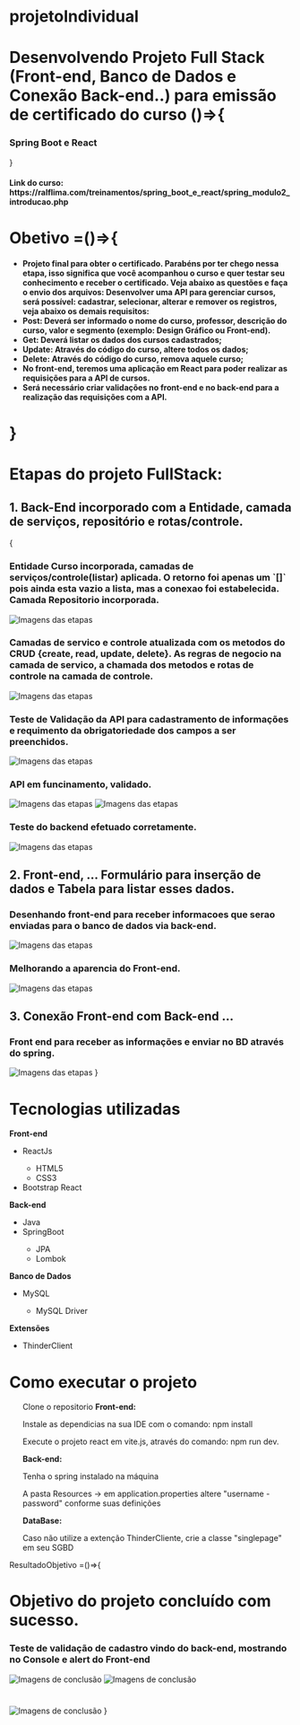 # projetoIndividual

<h1>
    Desenvolvendo Projeto Full Stack (Front-end, Banco de Dados e Conexão Back-end..) para emissão de certificado do curso ()=>{
        <h3>Spring Boot e React</h3>
    }
</h1>

<h4>Link do curso: https://ralflima.com/treinamentos/spring_boot_e_react/spring_modulo2_introducao.php</h4>

<h1>Obetivo =()=>{</h1>
<h4>
    <ul>
        <li>
            Projeto final para obter o certificado.
            Parabéns por ter chego nessa etapa, isso significa que você acompanhou o curso e quer testar seu conhecimento e receber o certificado. Veja abaixo as questões e faça o envio dos arquivos:
            Desenvolver uma API para gerenciar cursos, será possível: cadastrar, selecionar, alterar e remover os registros, veja abaixo os demais requisitos:
        </li>
        <li><strong>Post:</strong> Deverá ser informado o nome do curso, professor, descrição do curso, valor e segmento (exemplo: Design Gráfico ou Front-end).</li>
        <li><strong>Get:</strong> Deverá listar os dados dos cursos cadastrados;</li>
        <li><strong>Update:</strong> Através do código do curso, altere todos os dados;</li>
        <li><strong>Delete:</strong> Através do código do curso, remova aquele curso;</li>
        <li>No front-end, teremos uma aplicação em React para poder realizar as requisições para a API de cursos.</li>
        <li>Será necessário criar validações no front-end e no back-end para a realização das requisições com a API.</li>
    </ul>
</h4>

<h1>}</h1>

<h1>Etapas do projeto FullStack:</h1>
<h2>1. Back-End incorporado com a Entidade, camada de serviços, repositório e rotas/controle.</h2>
{
<h3>Entidade Curso incorporada, camadas de serviços/controle(listar) aplicada. O retorno foi apenas um `[]` pois ainda esta vazio a lista, mas a conexao foi estabelecida. Camada Repositorio incorporada.</h3>
<img src='img/CamadaDeServicos.png' alt='Imagens das etapas'>
<h3>Camadas de servico e controle atualizada com os metodos do CRUD {create, read, update, delete}. As regras de negocio na camada de servico, a chamada dos metodos e rotas de controle na camada de controle.</h3>
<img src='img/CamadaDeControle.png' alt='Imagens das etapas'>
<h3>Teste de Validação da API para cadastramento de informações e requimento da obrigatoriedade dos campos a ser preenchidos.</h3>
<img src='img/TesteDeValidacao.png' alt='Imagens das etapas'>
<h3>API em funcinamento, validado.</h3>
<img src='img/TesteDeValidacao2.png' alt='Imagens das etapas'>
<img src='img/TesteDeValidacao3.png' alt='Imagens das etapas'>
<h3>Teste do backend efetuado corretamente.</h3>
<img src='img/TesteDeValidacao4.png' alt='Imagens das etapas'>
<h2>2. Front-end, ... <strong>Formulário</strong> para inserção de dados e <strong>Tabela</strong> para listar esses dados.</h2>
<h3>Desenhando front-end para receber informacoes que serao enviadas para o banco de dados via back-end.</h3>
<img src='img/DesenhandoFrontEnd.png' alt='Imagens das etapas'>
<h3>Melhorando a aparencia do Front-end.</h3>
<img src='img/DesenhandoFrontEnd2.png' alt='Imagens das etapas'>
<h2>3. Conexão Front-end com Back-end ...<!-- estabalecida, conexão via ThunderClient e exibição via página, usando hooks. --></h2>
<h3>Front end para receber as informações e enviar no BD através do spring.</h3>
<img src='.png' alt='Imagens das etapas'>
}

<h1>Tecnologias utilizadas</h1>
<strong>Front-end</strong>
<ul>
    <li>ReactJs</li>
        <ul>
            <li>HTML5</li>
            <li>CSS3</li>
        </ul>
    <li>Bootstrap React</li>
</ul>
<strong>Back-end</strong>
<ul>
    <li>Java</li>
    <li>SpringBoot</li>
        <ul>
            <li>JPA</li>
            <li>Lombok</li>
        </ul>
</ul>
<strong>Banco de Dados</strong>
<ul>
    <li>MySQL</li>
        <ul>
            <li>MySQL Driver</li>
        </ul>
</ul>
<strong>Extensões</strong>
<ul>
    <li>ThinderClient</li>
</ul>

<h1><strong>Como executar o projeto</strong></h1>
<ul>
    Clone o repositorio
    <strong>Front-end:</strong>
    <p>Instale as dependicias na sua IDE com o comando: npm install</p>
    <p>Execute o projeto react em vite.js, através do comando: npm run dev.</p>
    <strong>Back-end:</strong>
    <p>Tenha o spring instalado na máquina</p>
    <p>A pasta Resources -> em application.properties altere "username - password" conforme suas definições</p>
    <strong>DataBase:</strong>
    <p>Caso não utilize a extenção ThinderCliente, crie a classe "singlepage" em seu SGBD</p>
    
</ul>

ResultadoObjetivo =()=>{
<h1>Objetivo do projeto concluído com sucesso.</h1>
<h3>Teste de validação de cadastro vindo do back-end, mostrando no Console e alert do Front-end</h3>
<img src='.png'  alt='Imagens de conclusão'>
<img src='.png'  alt='Imagens de conclusão'>
<h1><!-- Objetivo do projeto concluído com sucesso! --></h1>
<img src='.png'  alt='Imagens de conclusão'>
}

